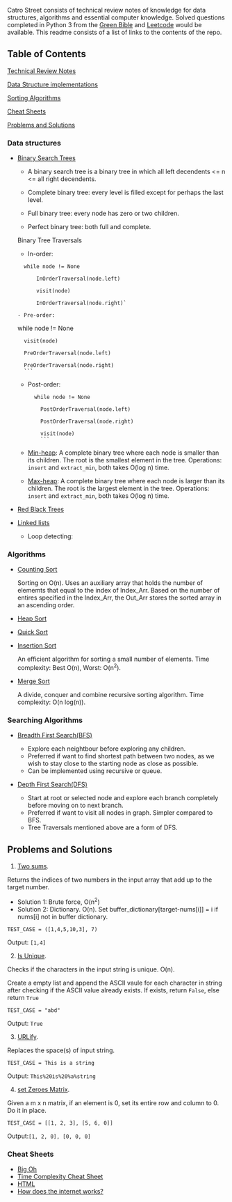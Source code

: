 Catro Street consists of technical review notes of knowledge for data structures, algorithms and essential computer knowledge. Solved questions completed in Python 3 from the [Green Bible](https://www.amazon.com/Cracking-Coding-Interview-Programming-Questions/dp/0984782850/ref=sr_1_1?ie=UTF8&qid=1505751073&sr=8-1&keywords=crack+the+coding+interview) and [Leetcode](http://www.leetcode.com) would be available. This readme consists of a list of links to the contents of the repo.

## Table of Contents 
[Technical Review Notes](https://github.com/amandazhuyilan/Castro-Street/edit/master/Tech_Review_2017.md)

[Data Structure implementations](#Data_Structure)

[Sorting Algorithms](#Sorting_Algorithms)

[Cheat Sheets](#Cheat_Sheets)  

[Problems and Solutions](#Problems_and_Solutions)

<a name="Data_Structure"></a>
### Data structures
* [Binary Search Trees](https://github.com/amandazhuyilan/Castro-Street/blob/master/Data-Structures/BinarySearchTree.py)

  - A binary search tree is a binary tree in which all left decendents <= n <= all right decendents.
  
  - Complete binary tree: every level is filled except for perhaps the last level.
  - Full binary tree: every node has zero or two children.
  - Perfect binary tree: both full and complete.
  
  Binary Tree Traversals
  - In-order: 
  ```
    while node != None
      
        InOrderTraversal(node.left)
        
        visit(node)
        
        InOrderTraversal(node.right)`
     
  - Pre-order: 
  ```
  
  while node != None
      
        visit(node)
        
        PreOrderTraversal(node.left)
        
        PreOrderTraversal(node.right)
        ```
      
  - Post-order: 
    ```
      while node != None
      
        PostOrderTraversal(node.left)
        
        PostOrderTraversal(node.right)
        
        visit(node)
        ```

   - [Min-heap](): A complete binary tree where each node is smaller than its children. The root is the smallest element in the tree.
      Operations: `insert` and `extract_min`, both takes O(log n) time.
  
  - [Max-heap](): A complete binary tree where each node is larger than its children. The root is the largest element in the tree.
    Operations: `insert` and `extract_min`, both takes O(log n) time.
  
* [Red Black Trees](https://github.com/amandazhuyilan/Castro-Street/blob/master/Data-Structures/LinkedList.py)

* [Linked lists](https://github.com/amandazhuyilan/Castro-Street/blob/master/Data-Structures/LinkedList.py)
  - Loop detecting: 

<a name="Sorting_Algorithms"></a>
### Algorithms
* [Counting Sort](https://github.com/amandazhuyilan/Castro-Street/blob/master/Algorithms/CountingSort.py)
  
  Sorting on O(n). Uses an auxiliary array that holds the number of elememts that equal to the index of Index_Arr. 
  Based on the number of entires specified in the Index_Arr, the Out_Arr stores the sorted array in an ascending order.
  
* [Heap Sort](https://github.com/amandazhuyilan/Castro-Street/blob/master/Algorithms/HeapSort.py)

* [Quick Sort](https://github.com/amandazhuyilan/Castro-Street/blob/master/Algorithms/QuickSort.py)

* [Insertion Sort](https://github.com/amandazhuyilan/Castro-Street/blob/master/Algorithms/InsertionSort.py)

  An efficient algorithm for sorting a small number of elements. Time complexity: Best O(n), Worst: O(n<sup>2</sup>).

* [Merge Sort](https://github.com/amandazhuyilan/Castro-Street/blob/master/Algorithms/MergeSort.py)

  A divide, conquer and combine recursive sorting algorithm. Time complexity: O(n log(n)).
  
### Searching Algorithms 
- [Breadth First Search(BFS)](https://github.com/amandazhuyilan/Castro-Street/blob/master/Algorithms/BFS.py)
  - Explore each neightbour before exploring any children. 
  - Preferred if want to find shortest path between two nodes, as we wish to stay close to the starting node as close as possible.
  - Can be implemented using recursive or queue.

- [Depth First Search(DFS)](https://github.com/amandazhuyilan/Castro-Street/blob/master/Algorithms/DFS.py)
  - Start at root or selected node and explore each branch completely before moving on to next branch.
  - Preferred if want to visit all nodes in graph. Simpler compared to BFS.
  - Tree Traversals mentioned above are a form of DFS.

<a name="Problems_and_Solutions"></a>
## Problems and Solutions
1. [Two sums](https://github.com/amandazhuyilan/Castro-Street/blob/master/twoSums.py).

  Returns the indices of two numbers in the input array that add up to the target number.

  * Solution 1: Brute force, O(n<sup>2</sup>) 
  * Solution 2: Dictionary. O(n). Set buffer_dictionary[target-nums[i]] = i if nums[i] not in buffer dictionary.  
  
  `TEST_CASE = ([1,4,5,10,3], 7)`
  
  Output: `[1,4]`
  
2. [Is Unique](https://github.com/amandazhuyilan/Castro-Street/blob/master/isUnique.py).
  
  Checks if the characters in the input string is unique. O(n).
  
  Create a empty list and append the ASCII vaule for each character in string after checking if the ASCII value already     exists. If exists, return `False`, else return `True`

  
  `TEST_CASE = "abd"`
  
  Output: `True`
  
3. [URLify](https://github.com/amandazhuyilan/Castro-Street/blob/master/URLify.py).
  
  Replaces the space(s) of input string.
  
  `TEST_CASE = This is a string`
  
  Output: `This%20is%20%a%string`
  
4. [set Zeroes Matrix](https://github.com/amandazhuyilan/Castro-Street/blob/master/Problems-and-Solutions/setZeroMatrix.py).
  
  Given a m x n matrix, if an element is 0, set its entire row and column to 0. Do it in place.
  
  `TEST_CASE = [[1, 2, 3], [5, 6, 0]]`
  
  Output:`[1, 2, 0], [0, 0, 0]`
  
<a name= "Cheat_Sheets"></a>
### Cheat Sheets
  - [Big Oh](http://bigocheatsheet.com/)
  - [Time Complexity Cheat Sheet](https://www.packtpub.com/sites/default/files/downloads/4874OS_Appendix_Big_O_Cheat_Sheet.pdf)
  - [HTML](http://www.simplehtmlguide.com/cheatsheet.php)
  - [How does the internet works?](https://web.stanford.edu/class/msande91si/www-spr04/readings/week1/InternetWhitepaper.htm)
